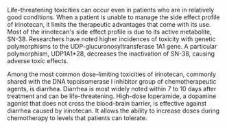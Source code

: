 Life-threatening toxicities can occur even in patients who are in relatively good conditions. When a patient is unable to manage the side effect profile of irinotecan, it limits the therapeutic advantages that come with its use. Most of the irinotecan's side effect profile is due to its active metabolite, SN-38. Researchers have noted higher incidences of toxicity with genetic polymorphisms to the UDP-glucuronosyltransferase 1A1 gene. A particular polymorphism, UDP1A1*28, decreases the inactivation of SN-38, causing adverse toxic effects.

Among the most common dose-limiting toxicities of irinotecan, commonly shared with the DNA topoisomerase I inhibitor group of chemotherapeutic agents, is diarrhea. Diarrhea is most widely noted within 7 to 10 days after treatment and can be life-threatening. High-dose loperamide, a dopamine agonist that does not cross the blood-brain barrier, is effective against diarrhea caused by irinotecan. It allows the ability to increase doses during chemotherapy to levels that patients can tolerate.